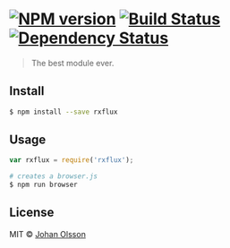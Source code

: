 #  [![NPM version][npm-image]][npm-url] [![Build Status][travis-image]][travis-url] [![Dependency Status][daviddm-image]][daviddm-url]

> The best module ever.


## Install

```sh
$ npm install --save rxflux
```


## Usage

```js
var rxflux = require('rxflux');
```

```sh
# creates a browser.js
$ npm run browser
```


## License

MIT © [Johan Olsson]()


[npm-image]: https://badge.fury.io/js/rxflux.svg
[npm-url]: https://npmjs.org/package/rxflux
[travis-image]: https://travis-ci.org/johan-olsson/rxflux.svg?branch=master
[travis-url]: https://travis-ci.org/johan-olsson/RxFlux
[daviddm-image]: https://david-dm.org/johan-olsson/rxflux.svg?theme=shields.io
[daviddm-url]: https://david-dm.org/johan-olsson/rxflux
